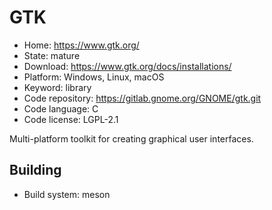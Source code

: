 # GTK

- Home: https://www.gtk.org/
- State: mature
- Download: https://www.gtk.org/docs/installations/
- Platform: Windows, Linux, macOS
- Keyword: library
- Code repository: https://gitlab.gnome.org/GNOME/gtk.git
- Code language: C
- Code license: LGPL-2.1

Multi-platform toolkit for creating graphical user interfaces.

## Building

- Build system: meson
